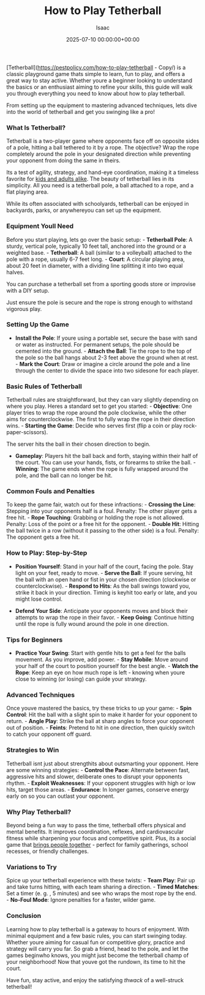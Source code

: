 ﻿---
title: How to Play Tetherball
description: Tetherball is a classic playground game thats simple to learn, fun to play, and offers a great way to stay active. Whether youre a beginner looking to...
slug: /how-to-play-tetherball/
date: 2025-07-10 00:00:00+00:00
lastmod: 2025-07-10 00:00:00+03:00
author: Isaac
categories:
- Guide
- Running shoes
tags:
- guide
- tetherball
layout: post
---

[Tetherball](https://pestpolicy.com/how-to-play-tetherball - Copy/) is a classic playground game thats simple to learn, fun to play, and offers a great way to stay active. Whether youre a beginner looking to understand the basics or an enthusiast aiming to refine your skills, this guide will walk you through everything you need to know about how to play tetherball.

From setting up the equipment to mastering advanced techniques, lets dive into the world of tetherball and get you swinging like a pro!

###  What Is Tetherball?

Tetherball is a two-player game where opponents face off on opposite sides of a pole, hitting a ball tethered to it by a rope. The objective? Wrap the rope completely around the pole in your designated direction while preventing your opponent from doing the same in theirs.

Its a test of agility, strategy, and hand-eye coordination, making it a timeless favorite for [kids and adults alike](https://pestpolicy.com/best-material-for-playground-surface/). The beauty of tetherball lies in its simplicity. All you need is a tetherball pole, a ball attached to a rope, and a flat playing area.

While its often associated with schoolyards, tetherball can be enjoyed in backyards, parks, or anywhereyou can set up the equipment.

###  Equipment Youll Need

Before you start playing, lets go over the basic setup: - **Tetherball Pole**: A sturdy, vertical pole, typically 10 feet tall, anchored into the ground or a weighted base. - **Tetherball**: A ball (similar to a volleyball) attached to the pole with a rope, usually 6-7 feet long. - **Court**: A circular playing area, about 20 feet in diameter, with a dividing line splitting it into two equal halves.

You can purchase a tetherball set from a sporting goods store or improvise with a DIY setup.

Just ensure the pole is secure and the rope is strong enough to withstand vigorous play.

###  Setting Up the Game

- **Install the Pole**: If youre using a portable set, secure the base with sand or water as instructed. For permanent setups, the pole should be cemented into the ground. - **Attach the Ball**: Tie the rope to the top of the pole so the ball hangs about 2-3 feet above the ground when at rest. - **Mark the Court**: Draw or imagine a circle around the pole and a line through the center to divide the space into two sidesone for each player.

###  Basic Rules of Tetherball

Tetherball rules are straightforward, but they can vary slightly depending on where you play. Heres a standard set to get you started: - **Objective**: One player tries to wrap the rope around the pole clockwise, while the other aims for counterclockwise. The first to fully wrap the rope in their direction wins. - **Starting the Game**: Decide who serves first (flip a coin or play rock-paper-scissors).

The server hits the ball in their chosen direction to begin.

- **Gameplay**: Players hit the ball back and forth, staying within their half of the court. You can use your hands, fists, or forearms to strike the ball. - **Winning**: The game ends when the rope is fully wrapped around the pole, and the ball can no longer be hit.

###  Common Fouls and Penalties

To keep the game fair, watch out for these infractions: - **Crossing the Line**: Stepping into your opponents half is a foul. Penalty: The other player gets a free hit. - **Rope Touching**: Grabbing or holding the rope is not allowed. Penalty: Loss of the point or a free hit for the opponent. - **Double Hit**: Hitting the ball twice in a row (without it passing to the other side) is a foul. Penalty: The opponent gets a free hit.

###  How to Play: Step-by-Step

- **Position Yourself**: Stand in your half of the court, facing the pole. Stay light on your feet, ready to move. - **Serve the Ball**: If youre serving, hit the ball with an open hand or fist in your chosen direction (clockwise or counterclockwise). - **Respond to Hits**: As the ball swings toward you, strike it back in your direction. Timing is keyhit too early or late, and you might lose control.

- **Defend Your Side**: Anticipate your opponents moves and block their attempts to wrap the rope in their favor. - **Keep Going**: Continue hitting until the rope is fully wound around the pole in one direction.

###  Tips for Beginners

- **Practice Your Swing**: Start with gentle hits to get a feel for the balls movement. As you improve, add power. - **Stay Mobile**: Move around your half of the court to position yourself for the best angle. - **Watch the Rope**: Keep an eye on how much rope is left - knowing when youre close to winning (or losing) can guide your strategy.

###  Advanced Techniques

Once youve mastered the basics, try these tricks to up your game: - **Spin Control**: Hit the ball with a slight spin to make it harder for your opponent to return. - **Angle Play**: Strike the ball at sharp angles to force your opponent out of position. - **Feints**: Pretend to hit in one direction, then quickly switch to catch your opponent off guard.

###  Strategies to Win

Tetherball isnt just about strengthits about outsmarting your opponent. Here are some winning strategies: - **Control the Pace**: Alternate between fast, aggressive hits and slower, deliberate ones to disrupt your opponents rhythm. - **Exploit Weaknesses**: If your opponent struggles with high or low hits, target those areas. - **Endurance**: In longer games, conserve energy early on so you can outlast your opponent.

###  Why Play Tetherball?

Beyond being a fun way to pass the time, tetherball offers physical and mental benefits. It improves coordination, reflexes, and cardiovascular fitness while sharpening your focus and competitive spirit. Plus, its a social game that [brings people together](https://pestpolicy.com/bird-friendly-backyard-ideas/) - perfect for family gatherings, school recesses, or friendly challenges.

###  Variations to Try

Spice up your tetherball experience with these twists: - **Team Play**: Pair up and take turns hitting, with each team sharing a direction. - **Timed Matches**: Set a timer (e. g. , 5 minutes) and see who wraps the most rope by the end. - **No-Foul Mode**: Ignore penalties for a faster, wilder game.

###  Conclusion

Learning how to play tetherball is a gateway to hours of enjoyment. With minimal equipment and a few basic rules, you can start swinging today. Whether youre aiming for casual fun or competitive glory, practice and strategy will carry you far. So grab a friend, head to the pole, and let the games beginwho knows, you might just become the tetherball champ of your neighborhood! Now that youve got the rundown, its time to hit the court.

Have fun, stay active, and enjoy the satisfying *thwack* of a well-struck tetherball!

